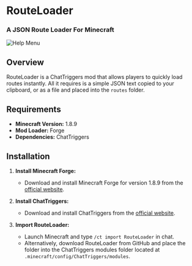 # RouteLoader
### A JSON Route Loader For Minecraft
![Help Menu](blob:https://imgur.com/19fb8602-898c-48d9-8836-49d89f6ed432)

## Overview

RouteLoader is a ChatTriggers mod that allows players to quickly load routes instantly. All it requires is a simple JSON text copied to your clipboard, or as a file and placed into the `routes` folder.

## Requirements

- **Minecraft Version:** 1.8.9
- **Mod Loader:** Forge
- **Dependencies:** ChatTriggers

## Installation

1. **Install Minecraft Forge:**
   - Download and install Minecraft Forge for version 1.8.9 from the [official website](https://files.minecraftforge.net/).

2. **Install ChatTriggers:**
   - Download and install ChatTriggers from the [official website](https://www.chattriggers.com/).

3. **Import RouteLoader:**
   - Launch Minecraft and type `/ct import RouteLoader` in chat.
   - Alternatively, download RouteLoader from GitHub and place the folder into the ChatTriggers modules folder located at `.minecraft/config/ChatTriggers/modules`.
